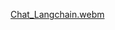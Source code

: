 [Chat_Langchain.webm](https://github.com/user-attachments/assets/cd44e1c0-8e3f-4bef-b0f5-685c726274b6)

